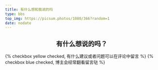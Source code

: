```yaml
---
title: 有什么想和我说的吗
type: bbs
top_img: https://picsum.photos/1080/366?random=1
date: nodate
---
```


## <center>有什么想说的吗？</center>

{% checkbox yellow checked, 有什么建议或者问题可以在评论中留言 %}
{% checkbox blue checked, 博主会经常翻看留言哒 %}